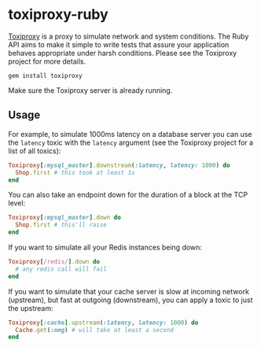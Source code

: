 # toxiproxy-ruby

[Toxiproxy](https://github.com/shopify/toxiproxy) is a proxy to simulate network
and system conditions. The Ruby API aims to make it simple to write tests that
assure your application behaves appropriate under harsh conditions. Please see
the Toxiproxy project for more details.

```
gem install toxiproxy
```

Make sure the Toxiproxy server is already running.

## Usage

For example, to simulate 1000ms latency on a database server you can use the
`latency` toxic with the `latency` argument (see the Toxiproxy project for a
list of all toxics):

```ruby
Toxiproxy[:mysql_master].downstream(:latency, latency: 1000) do
  Shop.first # this took at least 1s
end
```

You can also take an endpoint down for the duration of a block at the TCP level:

```ruby
Toxiproxy[:mysql_master].down do
  Shop.first # this'll raise
end
```

If you want to simulate all your Redis instances being down:

```ruby
Toxiproxy[/redis/].down do
  # any redis call will fail
end
```

If you want to simulate that your cache server is slow at incoming network
(upstream), but fast at outgoing (downstream), you can apply a toxic to just the
upstream:

```ruby
Toxiproxy[:cache].upstream(:latency, latency: 1000) do
  Cache.get(:omg) # will take at least a second
end
```
